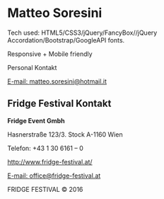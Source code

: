 <h1>Matteo Soresini</h1>

<p>Tech used: HTML5/CSS3/jQuery/FancyBox//jQuery Accordation/Bootstrap/GoogleAPI fonts.</p>

<p>Responsive + Mobile friendly</p>

<p>Personal Kontakt</p>

<a href="mailto:matteo.soresini@hotmail.it">E-mail: matteo.soresini@hotmail.it</a>

<a href="https://it.linkedin.com/in/matteosoresini90"></a>







<h2>Fridge Festival Kontakt</h2>

<p><b>Fridge Event Gmbh</b></p>

<p>Hasnerstraße 123/3. Stock A-1160 Wien</p>
            
<p>Telefon: +43 1 30 6161 – 0</p>

<a href="http://www.fridge-festival.at/">http://www.fridge-festival.at/</a>

<a href="mailto:office@fridge-festival.at">E-mail: office@fridge-festival.at</a>

<p id="copyright">FRIDGE FESTIVAL © 2016</p>